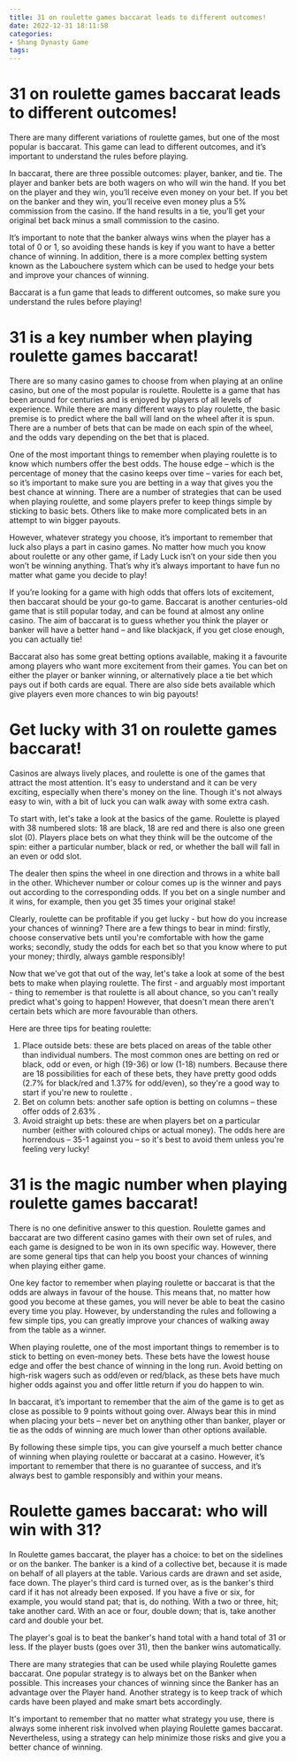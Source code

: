 ```yaml
---
title: 31 on roulette games baccarat leads to different outcomes!
date: 2022-12-31 18:11:58
categories:
- Shang Dynasty Game
tags:
---
```



#  31 on roulette games baccarat leads to different outcomes!

There are many different variations of roulette games, but one of the most popular is baccarat. This game can lead to different outcomes, and it’s important to understand the rules before playing.

In baccarat, there are three possible outcomes: player, banker, and tie. The player and banker bets are both wagers on who will win the hand. If you bet on the player and they win, you’ll receive even money on your bet. If you bet on the banker and they win, you’ll receive even money plus a 5% commission from the casino. If the hand results in a tie, you’ll get your original bet back minus a small commission to the casino.

It’s important to note that the banker always wins when the player has a total of 0 or 1, so avoiding these hands is key if you want to have a better chance of winning. In addition, there is a more complex betting system known as the Labouchere system which can be used to hedge your bets and improve your chances of winning.

Baccarat is a fun game that leads to different outcomes, so make sure you understand the rules before playing!

#  31 is a key number when playing roulette games baccarat!

There are so many casino games to choose from when playing at an online casino, but one of the most popular is roulette. Roulette is a game that has been around for centuries and is enjoyed by players of all levels of experience. While there are many different ways to play roulette, the basic premise is to predict where the ball will land on the wheel after it is spun. There are a number of bets that can be made on each spin of the wheel, and the odds vary depending on the bet that is placed.

One of the most important things to remember when playing roulette is to know which numbers offer the best odds. The house edge – which is the percentage of money that the casino keeps over time – varies for each bet, so it’s important to make sure you are betting in a way that gives you the best chance at winning. There are a number of strategies that can be used when playing roulette, and some players prefer to keep things simple by sticking to basic bets. Others like to make more complicated bets in an attempt to win bigger payouts.

However, whatever strategy you choose, it’s important to remember that luck also plays a part in casino games. No matter how much you know about roulette or any other game, if Lady Luck isn’t on your side then you won’t be winning anything. That’s why it’s always important to have fun no matter what game you decide to play!

If you’re looking for a game with high odds that offers lots of excitement, then baccarat should be your go-to game. Baccarat is another centuries-old game that is still popular today, and can be found at almost any online casino. The aim of baccarat is to guess whether you think the player or banker will have a better hand – and like blackjack, if you get close enough, you can actually tie!

Baccarat also has some great betting options available, making it a favourite among players who want more excitement from their games. You can bet on either the player or banker winning, or alternatively place a tie bet which pays out if both cards are equal. There are also side bets available which give players even more chances to win big payouts!

#  Get lucky with 31 on roulette games baccarat!

Casinos are always lively places, and roulette is one of the games that attract the most attention. It's easy to understand and it can be very exciting, especially when there's money on the line. Though it's not always easy to win, with a bit of luck you can walk away with some extra cash.

To start with, let's take a look at the basics of the game. Roulette is played with 38 numbered slots: 18 are black, 18 are red and there is also one green slot (0). Players place bets on what they think will be the outcome of the spin: either a particular number, black or red, or whether the ball will fall in an even or odd slot.

The dealer then spins the wheel in one direction and throws in a white ball in the other. Whichever number or colour comes up is the winner and pays out according to the corresponding odds. If you bet on a single number and it wins, for example, then you get 35 times your original stake!

Clearly, roulette can be profitable if you get lucky - but how do you increase your chances of winning? There are a few things to bear in mind: firstly, choose conservative bets until you're comfortable with how the game works; secondly, study the odds for each bet so that you know where to put your money; thirdly, always gamble responsibly!

Now that we've got that out of the way, let's take a look at some of the best bets to make when playing roulette. The first - and arguably most important - thing to remember is that roulette is all about chance, so you can't really predict what's going to happen! However, that doesn't mean there aren't certain bets which are more favourable than others.

Here are three tips for beating roulette: 
1) Place outside bets: these are bets placed on areas of the table other than individual numbers. The most common ones are betting on red or black, odd or even, or high (19-36) or low (1-18) numbers. Because there are 18 possibilities for each of these bets, they have pretty good odds (2.7% for black/red and 1.37% for odd/even), so they're a good way to start if you're new to roulette . 
2) Bet on column bets: another safe option is betting on columns – these offer odds of 2.63% . 
3) Avoid straight up bets: these are when players bet on a particular number (either with coloured chips or actual money). The odds here are horrendous – 35-1 against you – so it's best to avoid them unless you're feeling very lucky!

#  31 is the magic number when playing roulette games baccarat!

There is no one definitive answer to this question. Roulette games and baccarat are two different casino games with their own set of rules, and each game is designed to be won in its own specific way. However, there are some general tips that can help you boost your chances of winning when playing either game.

One key factor to remember when playing roulette or baccarat is that the odds are always in favour of the house. This means that, no matter how good you become at these games, you will never be able to beat the casino every time you play. However, by understanding the rules and following a few simple tips, you can greatly improve your chances of walking away from the table as a winner.

When playing roulette, one of the most important things to remember is to stick to betting on even-money bets. These bets have the lowest house edge and offer the best chance of winning in the long run. Avoid betting on high-risk wagers such as odd/even or red/black, as these bets have much higher odds against you and offer little return if you do happen to win.

In baccarat, it’s important to remember that the aim of the game is to get as close as possible to 9 points without going over. Always bear this in mind when placing your bets – never bet on anything other than banker, player or tie as the odds of winning are much lower than other options available.

By following these simple tips, you can give yourself a much better chance of winning when playing roulette or baccarat at a casino. However, it’s important to remember that there is no guarantee of success, and it’s always best to gamble responsibly and within your means.

#  Roulette games baccarat: who will win with 31?

<article>

In Roulette games baccarat, the player has a choice: to bet on the sidelines or on the banker. The banker is a kind of a collective bet, because it is made on behalf of all players at the table. Various cards are drawn and set aside, face down. The player's third card is turned over, as is the banker's third card if it has not already been exposed. If you have a five or six, for example, you would stand pat; that is, do nothing. With a two or three, hit; take another card. With an ace or four, double down; that is, take another card and double your bet.</article> 

The player's goal is to beat the banker's hand total with a hand total of 31 or less. If the player busts (goes over 31), then the banker wins automatically.</article>

There are many strategies that can be used while playing Roulette games baccarat. One popular strategy is to always bet on the Banker when possible. This increases your chances of winning since the Banker has an advantage over the Player hand. Another strategy is to keep track of which cards have been played and make smart bets accordingly.</article>

It's important to remember that no matter what strategy you use, there is always some inherent risk involved when playing Roulette games baccarat. Nevertheless, using a strategy can help minimize those risks and give you a better chance of winning.</article>